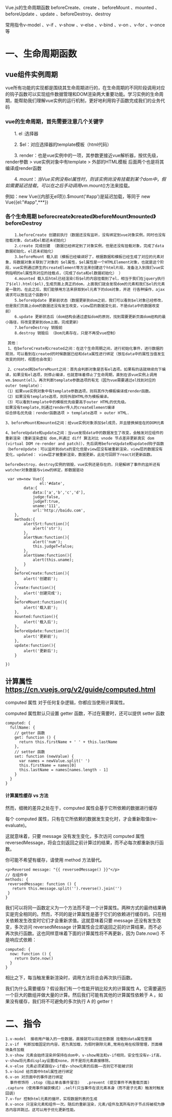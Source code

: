 Vue.js的生命周期函数 beforeCreate、create 、beforeMount 、mounted 、beforeUpdate 、update 、beforeDestroy、destroy

常用指令v-model 、v-if 、v-show 、v-else 、v-bind 、v-on 、v-for 、v-once等

# 一、生命周期函数

## vue组件实例周期
vue所有功能的实现都是围绕其生命周期进行的，在生命周期的不同阶段调用对应的钩子函数可以实现组件数据管理和DOM渲染两大重要功能。学习实例的生命周期，能帮助我们理解vue实例的运行机制，更好地利用钩子函数完成我们的业务代码

### vue的生命周期，首先需要注意几个关键字

　　1. el :选择器
  
　　2. $el：对应选择器的template模板（html代码）
  
　　3. render：也是vue实例中的一项，其参数更接近vue解析器，按优先级，render参数 > vue实例对象中有template > 外部的HTML模板 后面两个也是将其编译成render函数
  
　　4. $mount ：当Vue实例没有el属性时，则该实例尚没有挂载到某个dom中，假如需要延迟挂载，可以在之后手动调用vm.$mount()方法来挂载。
  
  例如：new Vue({内部无el项}).$mount('#app')是延迟加载，等同于  new Vue({el:"#app",***})
     
     
 ### 各个生命周期  beforecreate》created》beforeMount》mounted》beforeDestroy
	 
```
    1.beforeCreate 创建前执行（数据还没有监听，没有绑定到vue对象实例，同时也没有挂载对象，data和el都还未初始化）    
    2.create 完成创建 （数据已经绑定到了对象实例，但是还没有挂载对象，完成了data数据初始化，el还未初始化）    
    3.beforeMount 载入前（模板已经编译好了，根据数据和模板已经生成了对应的元素对象，将数据对象关联到了对象的 $el属性，$el属性是一个HTMLElement对象，也就是这个阶段，vue实例通过原生的createElement等方法来创建这个html片段，准备注入到我们vue实例指明的el属性所对应的挂载点，（完成了data和el数据初始化） ）
    4.mounted 载入后html已经渲染(将$el的内容挂载到了el，相当于我们在jquery执行了$(el).html($el),生成页面上真正的dom，上面我们就会发现dom的元素和我们$el的元素是一致的。在此之后，我们能够用方法来获取到el元素下的dom对象，并进 行各种操作，ajax请求可以放在这个函数中)    
    5.beforeUpdate 更新前状态（数据更新到dom之前，我们可以看到$el对象已经修改，但是我们页面上dom的数据还没有发生改变，view层的数据变化前，不是data中的数据改变前）    
    6.update 更新状态后（dom结构会通过虚拟dom的原则，找到需要更新页面dom结构的最小路径，将改变更新到dom上面，完成更新）
    7.beforeDestroy 销毁前
    8.destroy 销毁后 （Dom元素存在，只是不再受vue控制）
   ```
   
   ```
    其他：
    1、在beforeCreate和created之间：在这个生命周期之间，进行初始化事件，进行数据的观测，可以看到在created的时候数据已经和data属性进行绑定（放在data中的属性当值发生改变的同时，视图也会改变）
    
    2、created和beforeMount之间：首先会判断对象是否有el选项。如果有的话就继续向下编译，如果没有el选项，则停止编译，也就意味着停止了生命周期，直到在该vue实例上调用vm.$mount(el)。再次判断template参数选项的有无（因为vue需要通过el找到对应的outer template）：    
（1）如果vue实例对象中有template参数选项，则将其作为模板编译成render函数。
（2）如果没有template选项，则将外部HTML作为模板编译。
（3）可以看到template中的模板优先级要高于outer HTML的优先级。
如果没有template,则通过render传人的createElement编译
综合排名优先级：render函数选项 > template选项 > outer HTML.

3、beforeMount和mounted之间：给vue实例对象添加$el成员，并且替换掉挂在的DOM元素

4、beforeUpdate和update之间：当vue发现data中的数据发生了改变，会触发对应组件的重新渲染（重新渲染虚拟 dom,并通过 diff 算法对比 vnode 节点差异更新真实 dom (virtual DOM re-render and patch)），先后调用beforeUpdate和updated钩子函数（beforeUpdate：可以监听到data的变化但是view层没有被重新渲染，view层的数据没有变化，updated： view层才被重新渲染，数据更新。此处可回顾下react对更新函数。

 beforeDestroy，destroy实例的销毁，vue实例还是存在的，只是解绑了事件的监听还有watcher对象数据与view的绑定，即数据驱动
 ```
```
 var vm=new Vue({
               el:'#date',
		data:{
			data:['a','b','c','d'],
			judge:false,
			judgeT:true,
			uname:'111',
			url:'http://baidu.com',
	},
	methods:{
		alertSrt:function(){
			alert('str');
		},
		alertNum:function(){
			alert('num');
			this.judgeT=false;
		},
		alertUame:function(){
			alert(this.uname);
		}
	},
	beforeCreate:function(){
		alert('创建前');
	},
	create:function(){
		alert('创建完成');
	},
	beforeMount:function(){
		alert('载入前');
	},
	mounted:function(){
		alert('载入后');
	},
	beforeUpdate:function(){
		alert('更新前');
	},
	update:function(){
		alert('更新后');
	}
 
})

```

## 计算属性  https://cn.vuejs.org/v2/guide/computed.html

computed 属性   对于任何复杂逻辑，你都应当使用计算属性。

computed 属性默认只设置 getter 函数，不过在需要时，还可以提供 setter 函数
```
computed: {
  fullName: {
    // getter 函数
    get: function () {
      return this.firstName + ' ' + this.lastName
    },
    // setter 函数
    set: function (newValue) {
      var names = newValue.split(' ')
      this.firstName = names[0]
      this.lastName = names[names.length - 1]
    }
  }
}
````
####  计算属性缓存 vs 方法

然而，细微的差异之处在于，computed 属性会基于它所依赖的数据进行缓存

每个 computed 属性，只有在它所依赖的数据发生变化时，才会重新取值(re-evaluate)。

 这就意味着，只要 message 没有发生变化，多次访问 computed 属性 reversedMessage，将会立刻返回之前计算过的结果，而不必每次都重新执行函数。
 
 你可能不希望有缓存，请使用 method 方法替代。
 ```
 <p>Reversed message: "{{ reversedMessage() }}"</p>
// 在组件中
methods: {
  reversedMessage: function () {
    return this.message.split('').reverse().join('')
  }
}
```
我们可以将同一函数定义为一个方法而不是一个计算属性。两种方式的最终结果确实是完全相同的。然而，不同的是计算属性是基于它们的依赖进行缓存的。只在相关依赖发生改变时它们才会重新求值。这就意味着只要 message 还没有发生改变，多次访问 reversedMessage 计算属性会立即返回之前的计算结果，而不必再次执行函数。这也同样意味着下面的计算属性将不再更新，因为 Date.now() 不是响应式依赖：
```
computed: {
  now: function () {
    return Date.now()
  }
}
```
相比之下，每当触发重新渲染时，调用方法将总会再次执行函数。

我们为什么需要缓存？假设我们有一个性能开销比较大的计算属性 A，它需要遍历一个巨大的数组并做大量的计算。然后我们可能有其他的计算属性依赖于 A 。如果没有缓存，我们将不可避免的多次执行 A 的 getter！

   

# 二、指令
    1.v-model  接收用户输入的一些数据，直接就可以将这些数据 挂载到data属性里面
    2.v-if  判断加载固定的内容，若为真加载，为假时删除元素,常用在用在权限管理，页面模块条件加载
    3.v-show 元素会始终渲染并保持在dom中，v-show用法和v-if相同，安全性没有v-if高，v-show将元素display设置成none，并不是将元素直接移除。
    4.v-else 元素必须紧跟在v-if或v-show元素的后面——否则它不能被识别
    5.v-bind 给页面中html属性进行绑定
    6.v-on 对页面中的事件进行绑定
      事件修饰符 .stop (阻止单击事件冒泡)   .prevent (提交事件不再重载页面) .capture (使用事件捕获模式) .self(只当事件在该元素本身（而不是子元素）触发时触发回调)
    7.v-for 控制html元素的循环，实现数据列表的生成
    8.v-once 只渲染元素和组件一次。随后的重新渲染，元素/组件及其所有的子节点将被视为静态内容并跳过。这可以用于优化更新性能。 
